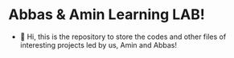 # Abbas & Amin Learning LAB!
- 👋 Hi, this is the repository to store the codes and other files of interesting projects led by us, Amin and Abbas!

